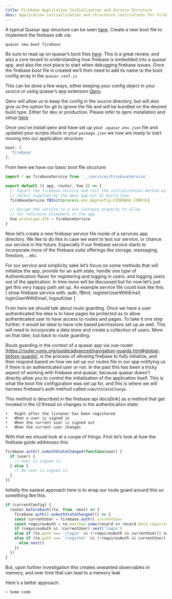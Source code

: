 ```yaml
---
title: Firebase Application Initialization and Service Structure
desc: Application initiallization and strucuture instrcutions for firebase implementation on the Quasar framework.
---
```


A typical Quasar app structure can be seen [here](https://quasar.dev/quasar-cli/cli-documentation/directory-structure). Create a new boot file to implement the firebase sdk via: 

```bash
quasar new boot firebase
```

Be sure to read up on quasar’s boot files [here](https://quasar.dev/quasar-cli/cli-documentation/boot-files). This is a great review, and also a core tenant to understanding how firebase is embedded into a quasar app, and also the root place to start when debugging firebase issues. Once the firebase boot file is created we’ll then need to add its name to the boot config array in the `quasar.conf.js`


This can be done a few ways, either keeping your config object in your source or using quasar’s app extension [Qenv](https://github.com/quasarframework/app-extension-qenv).

Qenv will allow us to keep the config in the source directory, but will also give us the option for git to ignore the file and will be bundled on the desired build type. Either for dev or production. Please refer to qenv installation and setup [here](https://github.com/quasarframework/app-extension-qenv).

Once you’ve install qenv and have set up your `.quasar.env.json` file and updated your scripts block in your `package.json` we now are ready to start moving into our application structure

```js
boot: [
  'firebase'
],
```

From here we have our basic boot file structure:

```js
import * as firebaseService from '../services/FirebaseService'

export default ({ app, router, Vue }) => {
  // Import the firebase service and call the initialization method with the config 
  // object supplied by the qenv app-ext at build time
  firebaseService.fBInit(process.env.AppConfig.FIREBASE_CONFIG)

  // Assign the service to a Vue instance property to allow
  // for reference elsewhere in the app.
  Vue.prototype.$fb = firebaseService
}
```

Now let’s create a new firebase service file inside of a services app directory. We like to do this in case we want to test our service, or chance our service in the future. Especially if our firebase service starts to incorporate more of the firebase suite offerings like storage, messaging, firestore, …etc.

For our service and simplicity sake let’s focus on some methods that will initialize the app, provide for an auth state, handle one type of Authentication flavor for registering and logging in users, and logging users out of the application. In time more will be discussed but for now let’s just get this very happy path set up. An example service file could look like this: [ show firebase service with: auth, fBInit, registerUserWithEmail, loginUserWithEmail, logoutUser ]

From here we should talk about route guarding. Once we have a user authenticated the idea is to have pages be protected as to allow authenticated user to have access to routes and pages. To take it one step further, it would be ideal to have role based permissions set up as well. This will need to incorporate a data store and create a collection of users. More on that later, but back to route guarding.

Route guarding in the context of a quasar app via vue-router [https://router.vuejs.org/guide/advanced/navigation-guards.html#global-before-guards], is the process of allowing firebase to fully initialize, and then respond based on how we set up our routes file in our app notifying us if there is an authenticated user or not. In the past this has been a tricky aspect of working with firebase and quasar, because quasar doesn’t directly allow you to control the initialization of the application itself. This is what the boot fire configuration was set up for, and this is where we will harness firebase’s auth method called `onAuthStateChange`.

This method is described in the firebase api docs[link] as a method that get invoked in the UI thread on changes in the authentication state:

	•	Right after the listener has been registered
	•	When a user is signed in
	•	When the current user is signed out
	•	When the current user changes

With that we should look at a coupe of things. First let’s look at how the firebase guide addresses this:
```js
firebase.auth().onAuthStateChanged(function(user) {
  if (user) {
    // User is signed in.
  } else {
    // No user is signed in.
  }
})
```
Initially the easiest approach here is to wrap our route guard around this so something like this: 

```js
if (currentConfig) {
  router.beforeEach((to, from, next) => {
    firebase.auth().onAuthStateChanged(() => {
    const currentUser = firebase.auth().currentUser
    const requiresAuth = to.matched.some(record => record.meta.requiresAuth)
    if (requiresAuth && !currentUser) next('login')
    else if (to.path === '/login' && (!requiresAuth && currentUser)) next('user')
    else if (to.path === '/register' && (!requiresAuth && currentUser)) next('user')
      else next()
    })
  })
}
```

But, upon further investigation this creates unwanted observables in memory, and over time that can lead to a memory leak

Here's a better approach:

```js 
> Some code

````